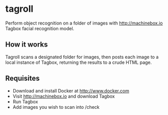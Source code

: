 # tagroll
Perform object recognition on a folder of images with http://machinebox.io Tagbox facial recognition model. 

## How it works
Tagroll scans a designated folder for images, then posts each image to a local instance of Tagbox, returning the results to a crude HTML page. 

## Requisites
- Download and install Docker at http://www.docker.com
- Visit http://machinebox.io and download Tagbox
- Run Tagbox
- Add images you wish to scan into /check

